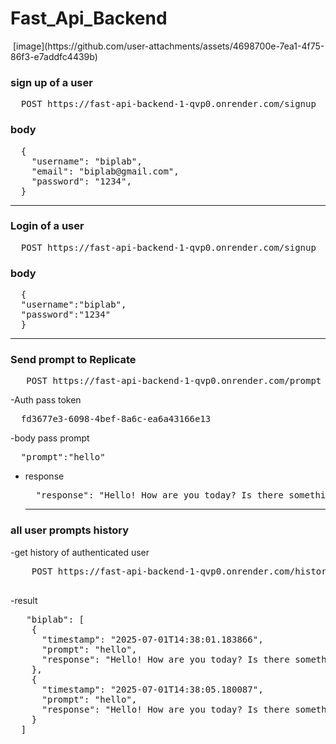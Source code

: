 # Fast_Api_Backend
<img src=""/>
[image](https://github.com/user-attachments/assets/4698700e-7ea1-4f75-86f3-e7addfc4439b)


### sign up of a user

<pre>
  POST https://fast-api-backend-1-qvp0.onrender.com/signup
</pre>

### body
<pre>
  {
    "username": "biplab",
    "email": "biplab@gmail.com",
    "password": "1234",
  }
</pre>
---
### Login of a user
<pre>
  POST https://fast-api-backend-1-qvp0.onrender.com/signup
</pre>

### body
<pre>
  {
  "username":"biplab",
  "password":"1234"
  }
</pre>
---
###  Send prompt to Replicate
<pre>
   POST https://fast-api-backend-1-qvp0.onrender.com/prompt
</pre>

 -Auth pass token
<pre>
  fd3677e3-6098-4bef-8a6c-ea6a43166e13
</pre>
-body pass prompt
<pre>
  "prompt":"hello"
</pre>
- response
  <pre>
    "response": "Hello! How are you today? Is there something I can help you with or would you like to chat?"
  </pre>

  ---
 ### all user prompts history
 -get history of authenticated user
 <pre>
    POST https://fast-api-backend-1-qvp0.onrender.com/history
 </pre>
 -result
 <pre>
   "biplab": [
    {
      "timestamp": "2025-07-01T14:38:01.183866",
      "prompt": "hello",
      "response": "Hello! How are you today? Is there something I can help you with or would you like to chat?"
    },
    {
      "timestamp": "2025-07-01T14:38:05.180087",
      "prompt": "hello",
      "response": "Hello! How are you today? Is there something I can help you with or would you like to chat?"
    }
  ]
 </pre>
  












